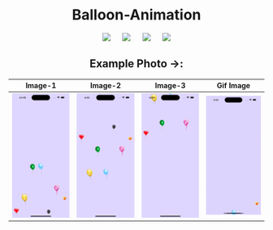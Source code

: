 <div align = "center">
  <h1>Balloon-Animation</h1>
  
![](https://img.shields.io/badge/Build-passing-success.svg?style=flat)&nbsp;&nbsp;&nbsp;&nbsp;&nbsp;
![](https://img.shields.io/badge/Platform-iOS-ff69b4.svg?style=flat)&nbsp;&nbsp;&nbsp;&nbsp;&nbsp;
![](https://img.shields.io/badge/Supported-iOS16.1%20%7C%20OSX%2016.1-4BC51D.svg?style=flat)&nbsp;&nbsp;&nbsp;&nbsp;&nbsp;
![](https://img.shields.io/badge/Swift-5.7.1-orange.svg?style=flat)

## Example Photo ->:
|Image-1|Image-2|Image-3|Gif Image|
|---|---|---|---|
|<img src= './Image sample/1.png' width='220px'>|<img src='./Image sample/2.png' width='220px'>|<img src='./Image sample/3.png' width='220px'>|<img src='./Image sample/4.gif' width='220px'>|
<br/>

</div>
